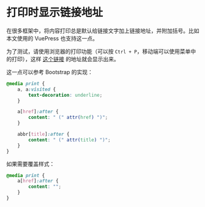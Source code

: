 # 打印时显示链接地址

在很多框架中，将内容打印总是默认给链接文字加上链接地址，并附加括号。比如本文使用的 VuePress 也支持这一点。

为了测试，请使用浏览器的打印功能（可以按 `Ctrl + P`，移动端可以使用菜单中的打印），这样 [这个链接](https://blog.alexsun.top/) 的地址就会显示出来。

这一点可以参考 Bootstrap 的实现：

```css
@media print {
    a, a:visited {
        text-decoration: underline;
    }

    a[href]:after {
        content: " (" attr(href) ")";
    }

    abbr[title]:after {
        content: " (" attr(title) ")";
    }
}
```

如果需要覆盖样式：

```css
@media print {
    a[href]:after {
        content: "";
    }
}
```

